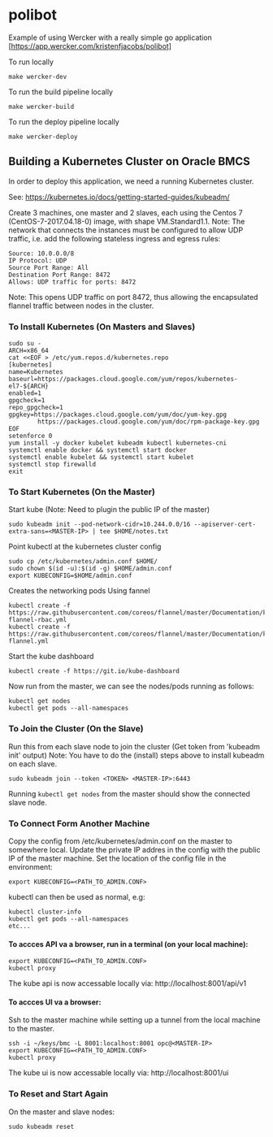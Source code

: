 # polibot
Example of using Wercker with a really simple go application
[https://app.wercker.com/kristenfjacobs/polibot]

To run locally

```
make wercker-dev
```

To run the build pipeline locally

```
make wercker-build
```

To run the deploy pipeline locally

```
make wercker-deploy
```

## Building a Kubernetes Cluster on Oracle BMCS

In order to deploy this application, we need a running Kubernetes cluster.

See: https://kubernetes.io/docs/getting-started-guides/kubeadm/

Create 3 machines, one master and 2 slaves, each using the Centos 7 (CentOS-7-2017.04.18-0) image, with shape VM.Standard1.1. Note: The network that connects the instances must be configured to allow UDP traffic, i.e. add the following stateless ingress and egress rules:

```
Source: 10.0.0.0/8
IP Protocol: UDP 
Source Port Range: All	 
Destination Port Range: 8472  
Allows: UDP traffic for ports: 8472
```

Note: This opens UDP traffic on port 8472, thus allowing the encapsulated
flannel traffic between nodes in the cluster. 

### To Install Kubernetes (On Masters and Slaves)

```
sudo su -
ARCH=x86_64
cat <<EOF > /etc/yum.repos.d/kubernetes.repo
[kubernetes]
name=Kubernetes
baseurl=https://packages.cloud.google.com/yum/repos/kubernetes-el7-${ARCH}
enabled=1
gpgcheck=1
repo_gpgcheck=1
gpgkey=https://packages.cloud.google.com/yum/doc/yum-key.gpg
        https://packages.cloud.google.com/yum/doc/rpm-package-key.gpg
EOF
setenforce 0
yum install -y docker kubelet kubeadm kubectl kubernetes-cni
systemctl enable docker && systemctl start docker
systemctl enable kubelet && systemctl start kubelet
systemctl stop firewalld
exit
```

### To Start Kubernetes (On the Master)

Start kube (Note: Need to plugin the public IP of the master)

```
sudo kubeadm init --pod-network-cidr=10.244.0.0/16 --apiserver-cert-extra-sans=<MASTER-IP> | tee $HOME/notes.txt
```

Point kubectl at the kubernetes cluster config  

```
sudo cp /etc/kubernetes/admin.conf $HOME/
sudo chown $(id -u):$(id -g) $HOME/admin.conf
export KUBECONFIG=$HOME/admin.conf
```

Creates the networking pods Using fannel

```
kubectl create -f https://raw.githubusercontent.com/coreos/flannel/master/Documentation/kube-flannel-rbac.yml
kubectl create -f https://raw.githubusercontent.com/coreos/flannel/master/Documentation/kube-flannel.yml
```

Start the kube dashboard

```
kubectl create -f https://git.io/kube-dashboard
```

Now run from the master, we can see the nodes/pods running as follows:

```
kubectl get nodes
kubectl get pods --all-namespaces
```

### To Join the Cluster (On the Slave)

Run this from each slave node to join the cluster (Get token from 'kubeadm init' output)
Note: You have to do the (install) steps above to install kubeadm on each slave.

```
sudo kubeadm join --token <TOKEN> <MASTER-IP>:6443 
```

Running ```kubectl get nodes``` from the master should show the connected slave node.


### To Connect Form Another Machine

Copy the config from /etc/kubernetes/admin.conf on the master to somewhere local.
Update the private IP addres in the config with the public IP of the master machine.
Set the location of the config file in the environment:

```
export KUBECONFIG=<PATH_TO_ADMIN.CONF>
```

kubectl can then be used as normal, e.g:

```
kubectl cluster-info
kubectl get pods --all-namespaces
etc...
```

#### To accces API va a browser, run in a terminal (on your local machine):

```
export KUBECONFIG=<PATH_TO_ADMIN.CONF>
kubectl proxy
```

The kube api is now accessable locally via: http://localhost:8001/api/v1

#### To accces UI va a browser:
Ssh to the master machine while setting up a tunnel from the local machine to the master.

```
ssh -i ~/keys/bmc -L 8001:localhost:8001 opc@<MASTER-IP>
export KUBECONFIG=<PATH_TO_ADMIN.CONF>
kubectl proxy
```

The kube ui is now accessable locally via: http://localhost:8001/ui

### To Reset and Start Again

On the master and slave nodes:

```
sudo kubeadm reset
```
